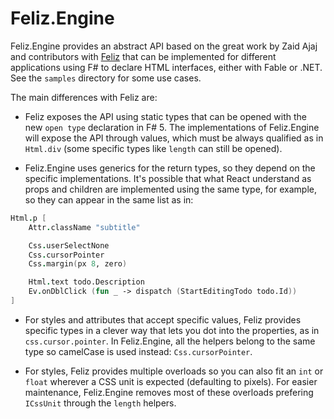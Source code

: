 # Feliz.Engine

Feliz.Engine provides an abstract API based on the great work by Zaid Ajaj and contributors with [Feliz](https://zaid-ajaj.github.io/Feliz/) that can be implemented for different applications using F# to declare HTML interfaces, either with Fable or .NET. See the `samples` directory for some use cases.

The main differences with Feliz are:

- Feliz exposes the API using static types that can be opened with the new `open type` declaration in F# 5. The implementations of Feliz.Engine will expose the API through values, which must be always qualified as in `Html.div` (some specific types like `length` can still be opened).

- Feliz.Engine uses generics for the return types, so they depend on the specific implementations. It's possible that what React understand as props and children are implemented using the same type, for example, so they can appear in the same list as in:

```fsharp
Html.p [
    Attr.className "subtitle"

    Css.userSelectNone
    Css.cursorPointer
    Css.margin(px 8, zero)

    Html.text todo.Description
    Ev.onDblClick (fun _ -> dispatch (StartEditingTodo todo.Id))
]
```

- For styles and attributes that accept specific values, Feliz provides specific types in a clever way that lets you dot into the properties, as in `css.cursor.pointer`. In Feliz.Engine, all the helpers belong to the same type so camelCase is used instead: `Css.cursorPointer`.

- For styles, Feliz provides multiple overloads so you can also fit an `int` or `float` wherever a CSS unit is expected (defaulting to pixels). For easier maintenance, Feliz.Engine removes most of these overloads prefering `ICssUnit` through the `length` helpers.